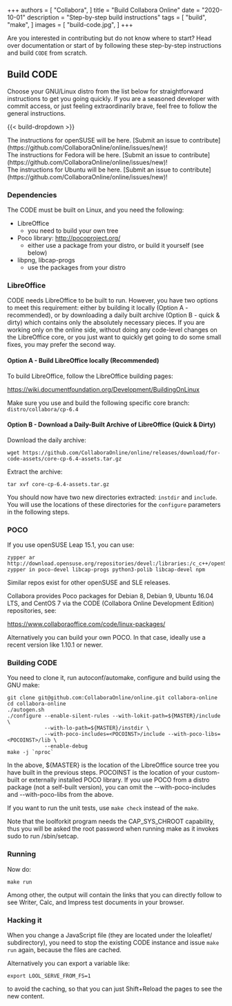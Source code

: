 +++
authors = [
    "Collabora",
]
title = "Build Collabora Online"
date = "2020-10-01"
description = "Step-by-step build instructions"
tags = [
    "build",
    "make",
]
images = [
    "build-code.jpg",
]
+++

Are you interested in contributing but do not know where to start? Head over documentation or start of by following these step-by-step instructions and build `CODE` from scratch.

<!--more-->

## Build CODE
Choose your GNU/Linux distro from the list below for straightforward instructions to get you going quickly. If you are a seasoned developer with commit access, or just feeling extraordinarily brave, feel free to follow the general instructions.

{{< build-dropdown >}}

<section id="build-code-opensuse" class="build-code-content">
  The instructions for openSUSE will be here. [Submit an issue to contribute](https://github.com/CollaboraOnline/online/issues/new)!
</section>

<section id="build-code-fedora" class="build-code-content">
  The instructions for Fedora will be here. [Submit an issue to contribute](https://github.com/CollaboraOnline/online/issues/new)!
</section>

<section id="build-code-ubuntu" class="build-code-content">
  The instructions for Ubuntu will be here. [Submit an issue to contribute](https://github.com/CollaboraOnline/online/issues/new)!
</section>

<section id="build-code-general" class="build-code-content">

### Dependencies

The CODE must be built on Linux, and you need the following:

* LibreOffice
  + you need to build your own tree
* Poco library: http://pocoproject.org/
  + either use a package from your distro, or build it yourself (see below)
* libpng, libcap-progs
  + use the packages from your distro

### LibreOffice

CODE needs LibreOffice to be built to run. However, you have two options to meet this requirement: either by building it locally (Option A - recommended), or by downloading a daily built archive (Option B - quick & dirty) which contains only the absolutely necessary pieces. If you are working only on the online side, without doing any code-level changes on the LibreOffice core, or you just want to quickly get going to do some small fixes, you may prefer the second way.

#### Option A - Build LibreOffice locally (Recommended)
To build LibreOffice, follow the LibreOffice building pages:

https://wiki.documentfoundation.org/Development/BuildingOnLinux

Make sure you use and build the following specific core branch: `distro/collabora/cp-6.4`

#### Option B - Download a Daily-Built Archive of LibreOffice (Quick & Dirty)
Download the daily archive:
```
wget https://github.com/CollaboraOnline/online/releases/download/for-code-assets/core-cp-6.4-assets.tar.gz
```

Extract the archive:
```
tar xvf core-cp-6.4-assets.tar.gz
```

You should now have two new directories extracted: `instdir` and `include`. You will use the locations of these directories for the `configure` parameters in the following steps.

### POCO

If you use openSUSE Leap 15.1, you can use:

    zypper ar http://download.opensuse.org/repositories/devel:/libraries:/c_c++/openSUSE_Leap_15.1/devel:libraries:c_c++.repo
    zypper in poco-devel libcap-progs python3-polib libcap-devel npm

Similar repos exist for other openSUSE and SLE releases.

Collabora provides Poco packages for Debian 8, Debian 9, Ubuntu 16.04 LTS,
and CentOS 7 via the CODE (Collabora Online Development Edition) repositories,
see:

https://www.collaboraoffice.com/code/linux-packages/

Alternatively you can build your own POCO. In that case, ideally use a recent version like
1.10.1 or newer.

### Building CODE

You need to clone it, run autoconf/automake, configure and build using the GNU
make:

    git clone git@github.com:CollaboraOnline/online.git collabora-online
    cd collabora-online
    ./autogen.sh
    ./configure --enable-silent-rules --with-lokit-path=${MASTER}/include \
                --with-lo-path=${MASTER}/instdir \
                --with-poco-includes=<POCOINST>/include --with-poco-libs=<POCOINST>/lib \
                --enable-debug
    make -j `nproc`

In the above, ${MASTER} is the location of the LibreOffice source tree you have built
in the previous steps. POCOINST is the location of your custom-built or externally installed POCO library.
If you use POCO from a distro package (not a self-built version), you can omit
the --with-poco-includes and --with-poco-libs from the above.

If you want to run the unit tests, use `make check` instead of the `make`.

Note that the loolforkit program needs the CAP_SYS_CHROOT capability,
thus you will be asked the root password when running make as it
invokes sudo to run /sbin/setcap.
</section>

### Running

Now do:

    make run

Among other, the output will contain the links that you can directly follow to
see Writer, Calc, and Impress test documents in your browser.

### Hacking it

When you change a JavaScript file (they are located under the loleaflet/
subdirectory), you need to stop the existing CODE instance and issue `make
run` again, because the files are cached.

Alternatively you can export a variable like:

    export LOOL_SERVE_FROM_FS=1

to avoid the caching, so that you can just Shift+Reload the pages to see the
new content.

